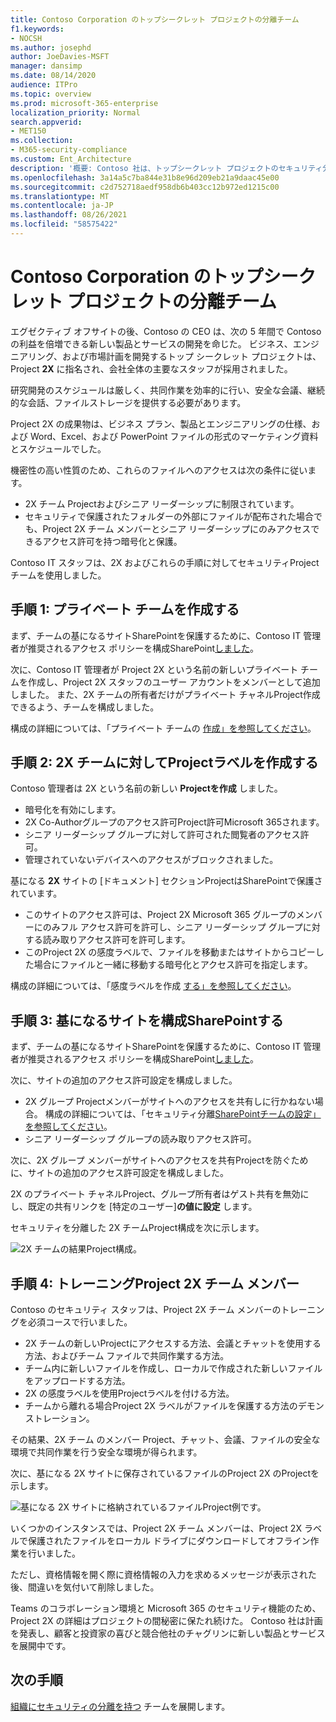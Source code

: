 ```yaml
---
title: Contoso Corporation のトップシークレット プロジェクトの分離チーム
f1.keywords:
- NOCSH
ms.author: josephd
author: JoeDavies-MSFT
manager: dansimp
ms.date: 08/14/2020
audience: ITPro
ms.topic: overview
ms.prod: microsoft-365-enterprise
localization_priority: Normal
search.appverid:
- MET150
ms.collection:
- M365-security-compliance
ms.custom: Ent_Architecture
description: '概要: Contoso 社は、トップシークレット プロジェクトのセキュリティ分離を持つチームを使用して、新しい製品とサービスのスイートを開発する方法について説明します。'
ms.openlocfilehash: 3a14a5c7ba844e31b8e96d209eb21a9daac45e00
ms.sourcegitcommit: c2d752718aedf958db6b403cc12b972ed1215c00
ms.translationtype: MT
ms.contentlocale: ja-JP
ms.lasthandoff: 08/26/2021
ms.locfileid: "58575422"
---
```

# <a name="isolated-team-for-a-top-secret-project-of-the-contoso-corporation"></a>Contoso Corporation のトップシークレット プロジェクトの分離チーム

エグゼクティブ オフサイトの後、Contoso の CEO は、次の 5 年間で Contoso の利益を倍増できる新しい製品とサービスの開発を命じた。 ビジネス、エンジニアリング、および市場計画を開発するトップ シークレット プロジェクトは、Project **2X** に指名され、会社全体の主要なスタッフが採用されました。 

研究開発のスケジュールは厳しく、共同作業を効率的に行い、安全な会議、継続的な会話、ファイルストレージを提供する必要があります。

Project 2X の成果物は、ビジネス プラン、製品とエンジニアリングの仕様、および Word、Excel、および PowerPoint ファイルの形式のマーケティング資料とスケジュールでした。 

機密性の高い性質のため、これらのファイルへのアクセスは次の条件に従います。

- 2X チーム Projectおよびシニア リーダーシップに制限されています。
- セキュリティで保護されたフォルダーの外部にファイルが配布された場合でも、Project 2X チーム メンバーとシニア リーダーシップにのみアクセスできるアクセス許可を持つ暗号化と保護。

Contoso IT スタッフ[](secure-teams-security-isolation.md)は、2X およびこれらの手順に対してセキュリティProjectチームを使用しました。

## <a name="step-1-created-a-private-team"></a>手順 1: プライベート チームを作成する

まず、チームの基になるサイトSharePointを保護するために、Contoso IT 管理者が推奨されるアクセス ポリシーを構成SharePoint[しました](../security/office-365-security/sharepoint-file-access-policies.md)。

次に、Contoso IT 管理者が Project 2X という名前の新しいプライベート チームを作成し、Project 2X スタッフのユーザー アカウントをメンバーとして追加しました。 また、2X チームの所有者だけがプライベート チャネルProject作成できるよう、チームを構成しました。

構成の詳細については、「プライベート チームの [作成」を参照してください](secure-teams-security-isolation.md#create-a-private-team)。

## <a name="step-2-created-a-sensitivity-label-for-the-project-2x-team"></a>手順 2: 2X チームに対してProjectラベルを作成する

Contoso 管理者は 2X という名前の新しい **Projectを作成** しました。

- 暗号化を有効にします。
- 2X Co-Authorグループのアクセス許可Project許可Microsoft 365されます。
- シニア リーダーシップ グループに対して許可された閲覧者のアクセス許可。
- 管理されていないデバイスへのアクセスがブロックされました。

基になる **2X** サイトの [ドキュメント] セクションProjectはSharePointで保護されています。

- このサイトのアクセス許可は、Project 2X Microsoft 365 グループのメンバーにのみフル アクセス許可を許可し、シニア リーダーシップ グループに対する読み取りアクセス許可を許可します。
- このProject 2X の感度ラベルで、ファイルを移動またはサイトからコピーした場合にファイルと一緒に移動する暗号化とアクセス許可を指定します。

構成の詳細については、「感度ラベルを作成 [する」を参照してください](secure-teams-security-isolation.md#create-a-sensitivity-label)。

## <a name="step-3-configured-the-underlying-sharepoint-site"></a>手順 3: 基になるサイトを構成SharePointする

まず、チームの基になるサイトSharePointを保護するために、Contoso IT 管理者が推奨されるアクセス ポリシーを構成SharePoint[しました](../security/office-365-security/sharepoint-file-access-policies.md)。

次に、サイトの追加のアクセス許可設定を構成しました。

- 2X グループ Projectメンバーがサイトへのアクセスを共有しに行かねない場合。 構成の詳細については、「セキュリティ分離[SharePointチームの設定」を参照してください](secure-teams-security-isolation.md#sharepoint-settings)。
- シニア リーダーシップ グループの読み取りアクセス許可。

次に、2X グループ メンバーがサイトへのアクセスを共有Projectを防ぐために、サイトの追加のアクセス許可設定を構成しました。 

2X のプライベート チャネルProject、グループ所有者はゲスト共有を無効にし、既定の共有リンクを [特定のユーザー]**の値に設定** します。

セキュリティを分離した 2X チームProject構成を次に示します。

![2X チームの結果Project構成。](../media/contoso-team-for-top-secret-project.png)

 ## <a name="step-4-trained-project-2x-team-members"></a>手順 4: トレーニングProject 2X チーム メンバー

Contoso のセキュリティ スタッフは、Project 2X チーム メンバーのトレーニングを必須コースで行いました。

- 2X チームの新しいProjectにアクセスする方法、会議とチャットを使用する方法、およびチーム ファイルで共同作業する方法。
- チーム内に新しいファイルを作成し、ローカルで作成された新しいファイルをアップロードする方法。
- 2X の感度ラベルを使用Projectラベルを付ける方法。
- チームから離れる場合Project 2X ラベルがファイルを保護する方法のデモンストレーション。

その結果、2X チーム のメンバー Project、チャット、会議、ファイルの安全な環境で共同作業を行う安全な環境が得られます。

次に、基になる 2X サイトに保存されているファイルのProject 2X のProjectを示します。

![基になる 2X サイトに格納されているファイルProject例です。](../media/contoso-team-for-top-secret-project-example.png)

いくつかのインスタンスでは、Project 2X チーム メンバーは、Project 2X ラベルで保護されたファイルをローカル ドライブにダウンロードしてオフライン作業を行いました。 

ただし、資格情報を開く際に資格情報の入力を求めるメッセージが表示された後、間違いを気付いて削除しました。

Teams のコラボレーション環境と Microsoft 365 のセキュリティ機能のため、Project 2X の詳細はプロジェクトの間秘密に保たれ続けた。 Contoso 社は計画を発表し、顧客と投資家の喜びと競合他社のチャグリンに新しい製品とサービスを展開中です。

## <a name="next-step"></a>次の手順

[組織にセキュリティの分離を持つ](secure-teams-security-isolation.md) チームを展開します。

